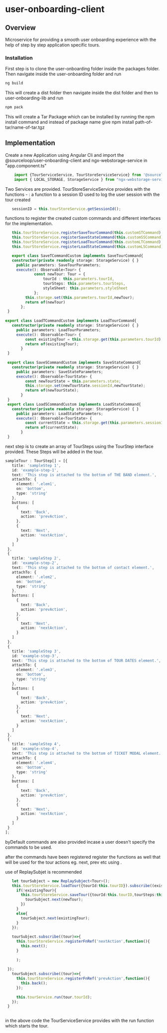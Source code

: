 # user-onboarding-client


## Overview

Microservice for providing a smooth user onboarding experience with the help of step by step application specific tours.


### Installation

First step is to clone the user-onboarding folder inside the packages folder.
Then navigate inside the user-onboarding folder and run
```bash
ng build
```
This will create a dist folder
then navigate inside the dist folder and then to user-onboarding-lib and run

```bash
npm pack
```
This will create a Tar Package which can be installed by running the npm install command and instead of package name give
npm install path-of-tar/name-of-tar.tgz

## Implementation

Create a new Application using Angular Cli and import the @sourceloop/user-onboarding-client and ngx-webstorage-service in "app.component.ts"

```typescript
    import {TourServiceService, TourStoreServiceService} from '@sourceloop/user-onboarding-client';
    import { LOCAL_STORAGE, StorageService } from "ngx-webstorage-service";
```


Two Services are provided.
TourStoreServiceService provides with the functions - :
 a function to a session ID used to log the user session with the tour created
 ```typescript
    sessionID = this.tourStoreService.getSessionId();
 ```
 functions to register the created custom commands and different interfaces for the implementation.
 ```typescript
    this.tourStoreService.registerSaveTourCommand(this.customSTCommand);
    this.tourStoreService.registerSaveStateCommand(this.customSSCommand);
    this.tourStoreService.registerLoadTourCommand(this.customLTCommand);
    this.tourStoreService.registerLoadStateCommand(this.customLSCommand);

    export class SaveTCommandCustom implements SaveTourCommand{
    constructor(private readonly storage: StorageService) { }
      public parameters: SaveTourParameters;
      execute(): Observable<Tour> {
              const newTour: Tour = {
                  tourId : this.parameters.tourId,
                  tourSteps: this.parameters.tourSteps,
                  styleSheet: this.parameters.styleSheet
              };
          this.storage.set(this.parameters.tourId,newTour);
          return of(newTour)
        };
  }
  
 export class LoadTCommandCustom implements LoadTourCommand{
    constructor(private readonly storage: StorageService) { }
      public parameters: LoadTourParameters;
      execute(): Observable<Tour> {
          const existingTour = this.storage.get(this.parameters.tourId);
          return of(existingTour);
        }
  }
  
  export class SaveSCommandCustom implements SaveStateCommand{
    constructor(private readonly storage: StorageService) { }
      public parameters: SaveStateParameters;
      execute(): Observable<TourState> {
          const newTourState = this.parameters.state;
          this.storage.set(newTourState.sessionId,newTourState);
          return of(newTourState);
        }
  }
  export class LoadSCommandCustom implements LoadStateCommand{
    constructor(private readonly storage: StorageService) { }
      public parameters: LoadStateParameters;
      execute(): Observable<TourState> {
          const currentState = this.storage.get(this.parameters.sessionId);
          return of(currentState);
        }
  }
 ```

 next step is to create an array of TourSteps using the TourStep interface provided.
 These Steps will be added in the tour.

 ```typescript
 sampleTour : TourStep[] = [{
    title: 'sampleStep 1',
    id: 'example-step-1',
    text: 'This step is attached to the bottom of THE BAND element.',
    attachTo: {
      element: '.elem1',
      on: 'bottom',
      type: 'string'
    },
    buttons: [
      {
        text: 'Back',
        action: 'prevAction',
      },
      {
        text: 'Next',
        action: 'nextAction',
      }
    ]
  },
  {
    title: 'sampleStep 2',
    id: 'example-step-2',
    text: 'This step is attached to the bottom of contact element.',
    attachTo: {
      element: '.elem2',
      on: 'bottom',
      type: 'string'
    },
    buttons: [
      {
        text: 'Back',
        action: 'prevAction',
      },
      {
        text: 'Next',
        action: 'nextAction',
      }
    ]
  },
  {
    title: 'sampleStep 3',
    id: 'example-step-3',
    text: 'This step is attached to the bottom of TOUR DATES element.',
    attachTo: {
      element: '.elem3',
      on: 'bottom',
      type: 'string'
    },
    buttons: [
      {
        text: 'Back',
        action: 'prevAction',
      },
      {
        text: 'Next',
        action: 'nextAction',
      }
    ]
  },
  {
    title: 'sampleStep 4',
    id: 'example-step-4',
    text: 'This step is attached to the bottom of TICKET MODAL element.',
    attachTo: {
      element: '.elem4',
      on: 'bottom',
      type: 'string'
    },
    buttons: [
      {
        text: 'Back',
        action: 'prevAction',
      },
      {
        text: 'Next',
        action: 'nextAction',
      }
    ]
  }
];
```
 byDefault commands are also provided incase a user doesn't specify the commands to be used.

 after the commands have been registered register the functions as well that will be used for the tour actions eg. next, prev etc using .

 use of ReplaySubjet is recommended



 ```typescript
    let tourSubject = new ReplaySubject<Tour>();
    this.tourStoreService.loadTour({tourId:this.tourID}).subscribe((existingTour)=>{
      if(!existingTour){
        this.tourStoreService.saveTour({tourId:this.tourID,tourSteps:this.sampleTour,styleSheet:""}).subscribe((newTour)=>{
          tourSubject.next(newTour);
        })
      }
      else{
        tourSubject.next(existingTour);
      }
    });
    
    tourSubject.subscribe((tour)=>{
      this.tourStoreService.registerFnRef('nextAction',function(){
        this.next();
      }
      
      );
      
  });
    tourSubject.subscribe((tour)=>{
      this.tourStoreService.registerFnRef('prevAction',function(){
        this.back();
      });
      
      this.tourService.run(tour.tourId);
    });
  }
  
 ```
 in the above code the TourServiceService provides with the run function which starts the tour.
